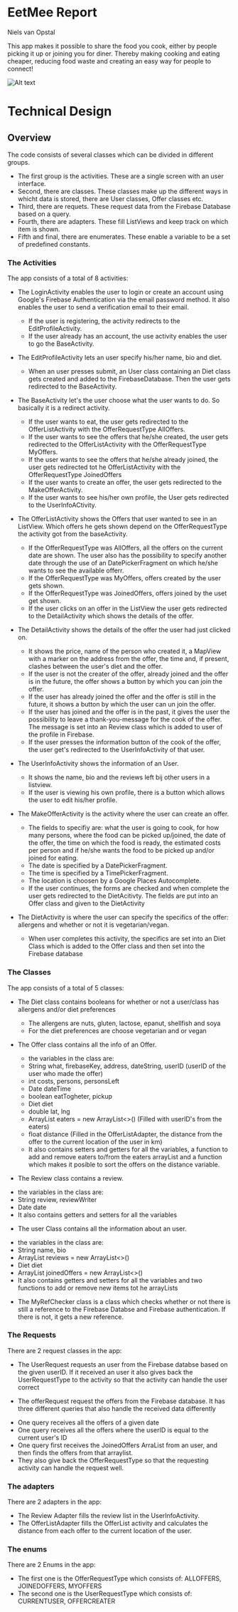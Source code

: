 # EetMee Report
Niels van Opstal

This app makes it possible to share the food you cook, either by people picking it up or joining you for diner. Thereby making cooking and eating cheaper, reducing food waste and creating an easy way for people to connect!

![Alt text](https://github.com/nielske31/EetMee/blob/master/doc/BaseActivity.jpeg)

# Technical Design

## Overview

The code consists of several classes which can be divided in different groups. 
- The first group is the activities. These are a single screen with an user interface.
- Second, there are classes. These classes make up the different ways in whicht data is stored, there are User classes, Offer classes etc.
- Third, there are requets. These request data from the Firebase Database based on a query.
- Fourth, there are adapters. These fill ListViews and keep track on which item is shown.
- Fifth and final, there are enumerates. These enable a variable to be a set of predefined constants.

### The Activities

The app consists of a total of 8 activities:
- The LoginActivity enables the user to login or create an account using Google's Firebase Authentication via the email password method. It also enables the user to send a verification email to their email.
  * If the user is registering, the activity redirects to the EditProfileActivity.
  * If the user already has an account, the use activity enables the user to go the BaseActivity.
  
- The EditProfileActivity lets an user specify his/her name, bio and diet.
  * When an user presses submit, an User class containing an Diet class gets created and added to the FirebaseDatabase. Then the user gets redirected to the BaseActivity.
  
- The BaseActivity let's the user choose what the user wants to do. So basically it is a redirect activity.
  * If the user wants to eat, the user gets redirected to the OfferListActivity with the OfferRequestType AllOffers.
  * If the user wants to see the offers that he/she created, the user gets redirected to the OfferListActivity with the OfferRequestType MyOffers.
  * If the user wants to see the offers that he/she already joined, the user gets redirected tot he OfferListActivity with the OfferRequestType JoinedOffers
  * If the user wants to create an offer, the user gets redirected to the MakeOfferActivity.
  * If the user wants to see his/her own profile, the User gets redirected to the UserInfoACtivity.
  
- The OfferListActivity shows the Offers that user wanted to see in an ListView. Which offers he gets shown depend on the OfferRequestType the activity got from the baseActivity.
  * If the OfferRequestType was AllOffers, all the offers on the current date are shown. The user also has the possibility to specify another date through the use of an DatePickerFragment on which he/she wants to see the available offerr.
  * If the OfferRequestType was MyOffers, offers created by the user gets shown.
  * If the OfferRequestType was JoinedOffers, offers joined by the uset get shown.
  * If the user clicks on an offer in the ListView the user gets redirected to the DetailActivity which shows the details of the offer.
  
- The DetailActivity shows the details of the offer the user had just clicked on.
  * It shows the price, name of the person who created it, a MapView with a marker on the address from the offer, the time and, if present, clashes between the user's diet and the offer.
  * If the user is not the creater of the offer, already joined and the offer is in the future, the offer shows a button by which you can join the offer.
  * If the user has already joined the offer and the offer is still in the future, it shows a button by which the user can un join the offer.
  * If the user has joined and the offer is in the past, it gives the user the possibility to leave a thank-you-message for the cook of the offer. The message is set into an Review class which is added to user of the profile in Firebase.
  * If the user presses the information button of the cook of the offer, the user get's redirected to the UserInfoActivity of that user.
  
- The UserInfoActivity shows the information of an User.
  * It shows the name, bio and the reviews left bij other users in a listview.
  * If the user is viewing his own profile, there is a button which allows the user to edit his/her profile.
  
- The MakeOfferActivity is the activity where the user can create an offer.
  * The fields to specifiy are: what the user is going to cook, for how many persons, where the food can be picked up/joined, the date of the offer, the time on which the food is ready, the estimated costs per person and if he/she wants the food to be picked up and/or joined for eating.
  * The date is specified by a DatePickerFragment.
  * The time is specified by a TimePickerFragment.
  * The location is choosen by a Google Places Autocomplete.
  * If the user continues, the forms are checked and when complete the user gets redirected to the DietAcitivty. The fields are put into an Offer class and given to the DietActivity
  
- The DietActivity is where the user can specify the specifics of the offer: allergens and whether or not it is vegetarian/vegan.
  * When user completes this activity, the specifics are set into an Diet Class which is added to the Offer class and then set into the Firebase database
  
### The Classes

The app consists of a total of 5 classes:
- The Diet class contains booleans for whether or not a user/class has allergens and/or diet preferences
  * The allergens are nuts, gluten, lactose, epanut, shellfish and soya
  * For the diet preferences are choose vegetarian and or vegan
 
- The Offer class contains all the info of an Offer.
  * the variables in the class are:
  * String what, firebaseKey, address, dateString, userID  (userID of the user who made the offer)
  * int costs, persons, personsLeft
  * Date dateTime
  * boolean eatTogheter, pickup
  * Diet diet
  * double lat, lng
  * ArrayList<String> eaters = new ArrayList<>()  (Filled with userID's from the eaters)
  * float distance  (Filled in the OfferListAdapter, the distance from the offer to the current location of the user in km)
  * It also contains setters and getters for all the variables, a function to add and remove eaters to/from the eaters arrayList and a function which makes it posible to sort the offers on the distance variable.
 
- The Review class contains a review.
 * the variables in the class are:
 * String review, reviewWriter
 * Date date
 * It also contains getters and setters for all the variables
 
 - The user Class contains all the information about an user.
 * the variables in the class are:
 * String name, bio
 * ArrayList<Review> reviews =  new ArrayList<>()
 * Diet diet
 * ArrayList<String> joinedOffers = new ArrayList<>()
 * It also contains getters and setters for all the variables and two functions to add or remove new items tot he arrayLists
 
- The MyRefChecker class is a class which checks whether or not there is still a reference to the Firebase Databse and Firebase authentication. If there is not, it gets a new reference.

### The Requests

There are 2 request classes in the app:
- The UserRequest requests an user from the Firebase databse based on the given userID. If it received an user it also gives back the UserRequestType to the activity so that the activity can handle the user correct

- The offerRequest request the offers from the Firebase database. It has three different queries that also handle the received data differently
 * One query receives all the offers of a given date
 * One query receives all the offers where the userID is equal to the current user's ID
 * One query first receives the JoinedOffers ArraList from an user, and then finds the offers from that arraylist.
 * They also give back the OfferRequestType so that the requesting activity can handle the request well.
 
 ### The adapters
 
 There are 2 adapters in the app:
- The Review Adapter fills the review list in the UserInfoActivity.
- The OfferListAdapter fills the OfferList activity and calculates the distance from each offer to the current location of the user.

### The enums

There are 2 Enums in the app:
- The first one is the OfferRequestType which consists of: ALLOFFERS, JOINEDOFFERS, MYOFFERS
- The second one is the UserRequestType which consists of: CURRENTUSER, OFFERCREATER
 
  

